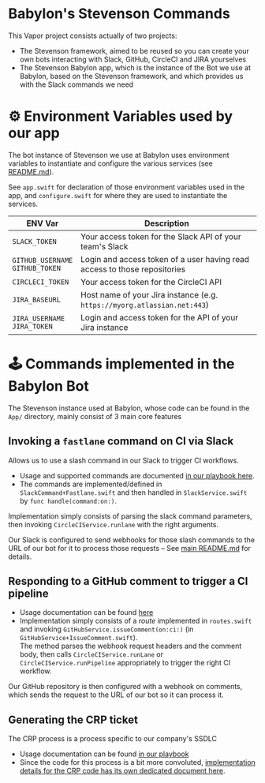 # Babylon's Stevenson Commands

This Vapor project consists actually of two projects:

 * The Stevenson framework, aimed to be reused so you can create your own bots interacting with Slack, GitHub, CircleCI and JIRA yourselves
 * The Stevenson Babylon app, which is the instance of the Bot we use at Babylon, based on the Stevenson framework, and which provides us with the Slack commands we need

# ⚙️ Environment Variables used by our app

The bot instance of Stevenson we use at Babylon uses environment variables to instantiate and configure the various services (see [README.md](../README.md#supported-services)).

See `app.swift` for declaration of those environment variables used in the app, and `configure.swift` for where they are used to instantiate the services.

ENV Var | Description
--------|--------------
`SLACK_TOKEN` | Your access token for the Slack API of your team's Slack
`GITHUB_USERNAME`<br/>`GITHUB_TOKEN`| Login and access token of a user having read access to those repositories
`CIRCLECI_TOKEN`| Your access token for the CircleCI API
`JIRA_BASEURL`| Host name of your Jira instance (e.g. `https://myorg.atlassian.net:443`)
`JIRA_USERNAME`<br/>`JIRA_TOKEN`| Login and access token for the API of your Jira instance

# 🕹 Commands implemented in the Babylon Bot

The Stevenson instance used at Babylon, whose code can be found in the `App/` directory, mainly consist of 3 main core features

## Invoking a `fastlane` command on CI via Slack

Allows us to use a slash command in our Slack to trigger CI workflows.

* Usage and supported commands are documented [in our playbook here](https://github.com/babylonhealth/ios-playbook/blob/master/Cookbook/Technical-Documents/SlackCIIntegration.md).
* The commands are implemented/defined in `SlackCommand+Fastlane.swift` and then handled in `SlackService.swift` by `func handle(command:on:)`.

Implementation simply consists of parsing the slack command parameters, then invoking `CircleCIService.runlane` with the right arguments.

Our Slack is configured to send webhooks for those slash commands to the URL of our bot for it to process those requests – See [main README.md](../README.md) for details.

## Responding to a GitHub comment to trigger a CI pipeline

* Usage documentation can be found [here](https://github.com/babylonhealth/ios-playbook/blob/master/Cookbook/Technical-Documents/SlackCIIntegration.md)
* Implementation simply consists of a _route_ implemented in `routes.swift` and invoking `GitHubService.issueComment(on:ci:)` (in `GitHubService+IssueComment.swift`).  
  The method parses the webhook request headers and the comment body, then calls `CircleCIService.runLane` or `CircleCIService.runPipeline` appropriately to trigger the right CI workflow.

Our GitHub repository is then configured with a webhook on comments, which sends the request to the URL of our bot so it can process it.

## Generating the CRP ticket

The CRP process is a process specific to our company's SSDLC

* Usage documentation can be found [in our playbook](https://github.com/babylonhealth/ios-playbook/blob/master/Cookbook/Technical-Documents/CRP-Bot.md)
* Since the code for this process is a bit more convoluted, [implementation details for the CRP code has its own dedicated document here](CRP.md).
